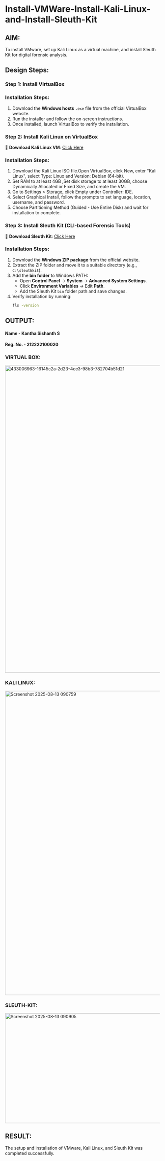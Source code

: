 # Install-VMWare-Install-Kali-Linux-and-Install-Sleuth-Kit

## AIM:

To install VMware, set up Kali Linux as a virtual machine, and install Sleuth Kit for digital forensic analysis.

## **Design Steps:**

### **Step 1: Install  VirtualBox**

### **Installation Steps:**

1. Download the **Windows hosts** `.exe` file from the official VirtualBox website.  
2. Run the installer and follow the on-screen instructions.  
3. Once installed, launch VirtualBox to verify the installation.


### **Step 2: Install Kali Linux on VirtualBox**
🔗 **Download Kali Linux VM**: [Click Here](https://www.kali.org/get-kali/#kali-virtual-machines)  

### **Installation Steps:**
1. Download the Kali Linux ISO file.Open VirtualBox, click New, enter "Kali Linux", select Type: Linux and Version: Debian (64-bit).  
2. Set RAM to at least 4GB ,Set disk storage to at least 30GB, choose Dynamically Allocated or Fixed Size, and create the VM. 
3. Go to Settings > Storage, click Empty under Controller: IDE. 
4. Select Graphical Install, follow the prompts to set language, location, username, and password.
5. Choose Partitioning Method (Guided - Use Entire Disk) and wait for installation to complete.


### **Step 3: Install Sleuth Kit (CLI-based Forensic Tools)**
🔗 **Download Sleuth Kit**: [Click Here](https://sleuthkit.org/download.php)  

### **Installation Steps:**
1. Download the **Windows ZIP package** from the official website.  
2. Extract the ZIP folder and move it to a suitable directory (e.g., `C:\sleuthkit`).  
3. Add the **bin folder** to Windows PATH:
   - Open **Control Panel** → **System** → **Advanced System Settings**.  
   - Click **Environment Variables** → Edit **Path**.  
   - Add the Sleuth Kit `bin` folder path and save changes.  
4. Verify installation by running:
   ```sh
   fls -version


## OUTPUT:

#### Name - Kantha Sishanth S
#### Reg. No. - 212222100020

### VIRTUAL BOX:

<img width="1806" height="998" alt="433006963-16145c2a-2d23-4ce3-98b3-782704b51d21" src="https://github.com/user-attachments/assets/d9e340b6-d93a-4eaf-a1db-dc8db56f7787" />


### KALI LINUX:

<img width="1920" height="988" alt="Screenshot 2025-08-13 090759" src="https://github.com/user-attachments/assets/d876eda1-0013-4c4b-9988-bebf8806f53d" />



### SLEUTH-KIT:

<img width="1920" height="357" alt="Screenshot 2025-08-13 090905" src="https://github.com/user-attachments/assets/376c83a2-d97c-4c2e-9108-bc29f20abbe5" />


## RESULT:

The setup and installation of VMware, Kali Linux, and Sleuth Kit was completed successfully.
